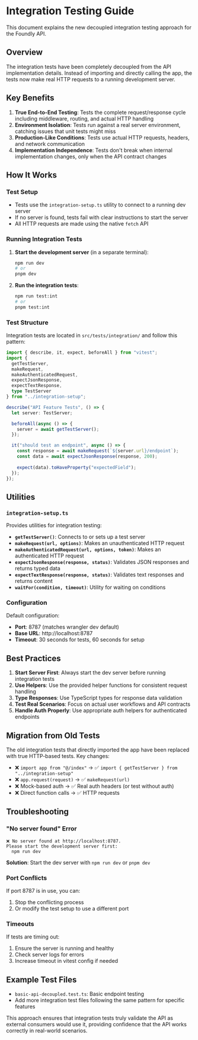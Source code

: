 # Integration Testing Guide

This document explains the new decoupled integration testing approach for the Foundly API.

## Overview

The integration tests have been completely decoupled from the API implementation details. Instead of importing and directly calling the app, the tests now make real HTTP requests to a running development server.

## Key Benefits

1. **True End-to-End Testing**: Tests the complete request/response cycle including middleware, routing, and actual HTTP handling
2. **Environment Isolation**: Tests run against a real server environment, catching issues that unit tests might miss
3. **Production-Like Conditions**: Tests use actual HTTP requests, headers, and network communication
4. **Implementation Independence**: Tests don't break when internal implementation changes, only when the API contract changes

## How It Works

### Test Setup
- Tests use the `integration-setup.ts` utility to connect to a running dev server
- If no server is found, tests fail with clear instructions to start the server
- All HTTP requests are made using the native `fetch` API

### Running Integration Tests

1. **Start the development server** (in a separate terminal):
   ```bash
   npm run dev
   # or
   pnpm dev
   ```

2. **Run the integration tests**:
   ```bash
   npm run test:int
   # or
   pnpm test:int
   ```

### Test Structure

Integration tests are located in `src/tests/integration/` and follow this pattern:

```typescript
import { describe, it, expect, beforeAll } from "vitest";
import { 
  getTestServer, 
  makeRequest, 
  makeAuthenticatedRequest,
  expectJsonResponse,
  expectTextResponse,
  type TestServer 
} from "../integration-setup";

describe("API Feature Tests", () => {
  let server: TestServer;

  beforeAll(async () => {
    server = await getTestServer();
  });

  it("should test an endpoint", async () => {
    const response = await makeRequest(`${server.url}/endpoint`);
    const data = await expectJsonResponse(response, 200);
    
    expect(data).toHaveProperty("expectedField");
  });
});
```

## Utilities

### `integration-setup.ts`

Provides utilities for integration testing:

- **`getTestServer()`**: Connects to or sets up a test server
- **`makeRequest(url, options)`**: Makes an unauthenticated HTTP request
- **`makeAuthenticatedRequest(url, options, token)`**: Makes an authenticated HTTP request
- **`expectJsonResponse(response, status)`**: Validates JSON responses and returns typed data
- **`expectTextResponse(response, status)`**: Validates text responses and returns content
- **`waitFor(condition, timeout)`**: Utility for waiting on conditions

### Configuration

Default configuration:
- **Port**: 8787 (matches wrangler dev default)
- **Base URL**: http://localhost:8787
- **Timeout**: 30 seconds for tests, 60 seconds for setup

## Best Practices

1. **Start Server First**: Always start the dev server before running integration tests
2. **Use Helpers**: Use the provided helper functions for consistent request handling
3. **Type Responses**: Use TypeScript types for response data validation
4. **Test Real Scenarios**: Focus on actual user workflows and API contracts
5. **Handle Auth Properly**: Use appropriate auth helpers for authenticated endpoints

## Migration from Old Tests

The old integration tests that directly imported the app have been replaced with true HTTP-based tests. Key changes:

- ❌ `import app from "@/index"` → ✅ `import { getTestServer } from "../integration-setup"`
- ❌ `app.request(request)` → ✅ `makeRequest(url)`
- ❌ Mock-based auth → ✅ Real auth headers (or test without auth)
- ❌ Direct function calls → ✅ HTTP requests

## Troubleshooting

### "No server found" Error
```
❌ No server found at http://localhost:8787.
Please start the development server first:
  npm run dev
```

**Solution**: Start the dev server with `npm run dev` or `pnpm dev`

### Port Conflicts
If port 8787 is in use, you can:
1. Stop the conflicting process
2. Or modify the test setup to use a different port

### Timeouts
If tests are timing out:
1. Ensure the server is running and healthy
2. Check server logs for errors
3. Increase timeout in vitest config if needed

## Example Test Files

- `basic-api-decoupled.test.ts`: Basic endpoint testing
- Add more integration test files following the same pattern for specific features

This approach ensures that integration tests truly validate the API as external consumers would use it, providing confidence that the API works correctly in real-world scenarios.
